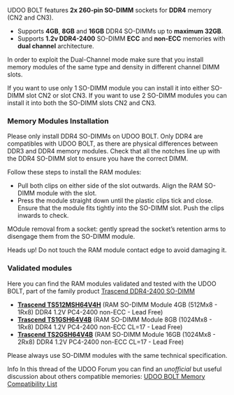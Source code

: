 UDOO BOLT features **2x 260-pin SO-DIMM** sockets for **DDR4** memory (CN2 and CN3).

* Supports **4GB**, **8GB** and **16GB** DDR4 SO-DIMMs up to **maximum 32GB**.
* Supports **1.2v DDR4-2400** SO-DIMM **ECC** and **non-ECC** memories with **dual channel** architecture.

In order to exploit the Dual-Channel mode make sure that you install memory modules of the same type and density in different channel DIMM slots.

If you want to use only 1 SO-DIMM module you can install it into either SO-DIMM slot CN2 or slot CN3.
If you want to use 2 SO-DIMM modules you can install it into both the SO-DIMM slots CN2 and CN3.

### Memory Modules Installation

Please only install DDR4 SO-DIMMs on UDOO BOLT. Only DDR4 are compatibles with UDOO BOLT, as there are physical differences between DDR3 and DDR4 memory modules. Check that all the notches line up with the DDR4 SO-DIMM slot to ensure you have the correct DIMM.

Follow these steps to install the RAM modules:
* Pull both clips on either side of the slot outwards. Align the RAM SO-DIMM module with the slot.
* Press the module straight down until the plastic clips tick and close. Ensure that the module fits tightly into the SO-DIMM slot. Push the clips inwards to check.

MOdule removal from a socket: gently spread the socket’s retention arms to disengage them from the SO-DIMM module.  

<span class="label label-warning">Heads up!</span> Do not touch the RAM module contact edge to avoid damaging it.

### Validated modules

Here you can find the RAM modules validated and tested with the UDOO BOLT, part of the family product [Trascend DDR4-2400 SO-DIMM](https://www.transcend-info.com/Embedded/Products/No-1110)

* **[Trascend TS512MSH64V4H](https://shop.udoo.org/4gb-so-dimm-ddr4-2400mhz.html)** (RAM SO-DIMM Module 4GB (512Mx8 - 1Rx8) DDR4 1.2V PC4-2400 non-ECC - Lead Free)
* **[Trascend TS1GSH64V4B](https://shop.udoo.org/8gb-so-dimm-ddr4-2400mhz.html)** (RAM SO-DIMM Module 8GB (1024Mx8 - 1Rx8) DDR4 1.2V PC4-2400 non-ECC CL=17 - Lead Free)
* **[Trascend TS2GSH64V4B](https://shop.udoo.org/16gb-so-dimm-ddr4-2400mhz.html)** (RAM SO-DIMM Module 16GB (1024Mx8 - 2Rx8) DDR4 1.2V PC4-2400 non-ECC CL=17 - Lead Free)

Please always use SO-DIMM modules with the same technical specification.

<span class="label label-info">Info</span> In this thread of the UDOO Forum you can find an *unofficial* but useful discussion about others compatible memories: [UDOO BOLT Memory Compatibility List](https://www.udoo.org/forum/threads/udoo-bolt-memory-compatibility-list.27216/)

